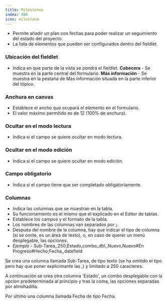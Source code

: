 ```yaml
---
title: Milestones
index: 400
icon: milestone
---
```

* Permite añadir un plan con fechas para poder realizar un seguimiento del estado del proyecto.
* La lista de elementos que pueden ser configurados dentro del fieldlet.

### Ubicación del fieldlet
* Indica en que parte de la vista se pondrá el fieldlet.
    **Cabecera** - Se muestra en la parte central del formulario.
    **Más información** - Se muestra en la pestaña de Más información situada en la parte inferior del tópico.

### Anchura en canvas
* Establece el ancho que ocupará el elemento en el formulario.
* El valor máximo permitido es de 12 (100% de anchura).

### Ocultar en el modo lectura
* Indica si el campo se quiere ocultar en modo lectura.

### Ocultar en el modo edición
* Indica si el campo se quiere ocultar en modo edición.

### Campo obligatorio
* Indica si el campo tiene que ser completado obligatoriamente.

### Columnas
* Indica las columnas que se muestran en la tabla.
* Su funcionamiento es el mismo que el explicado en el Editor de tablas.
* Establece los campos y el formato de la tabla.
* Los nombres de las columnas van separados por **;**.
* Después del nombre de la columna, hay que indicar el tipo de columna (si se omite, es un área de texto), o, en caso de querer un menú desplegable, las opciones.
* *Ejemplo* - Sub-Tarea,,250;Estado,combo_dbl,,Nuevo,Nuevo#En Progreso#Hecho;Fecha,,datefield

Se crea una columna llamada Sub-Tarea, de tipo texto (se ha omitido el tipo pero hay que poner explicimante las ,) y limitado a 250 caracteres.

A continuación se crea otra columna 'Estado', un combo desplegable con la opcion predeterminada al principio y tras la coma, las opciones separadas por almohadilla.

Por último una columna llamada Fecha de tipo Fecha.